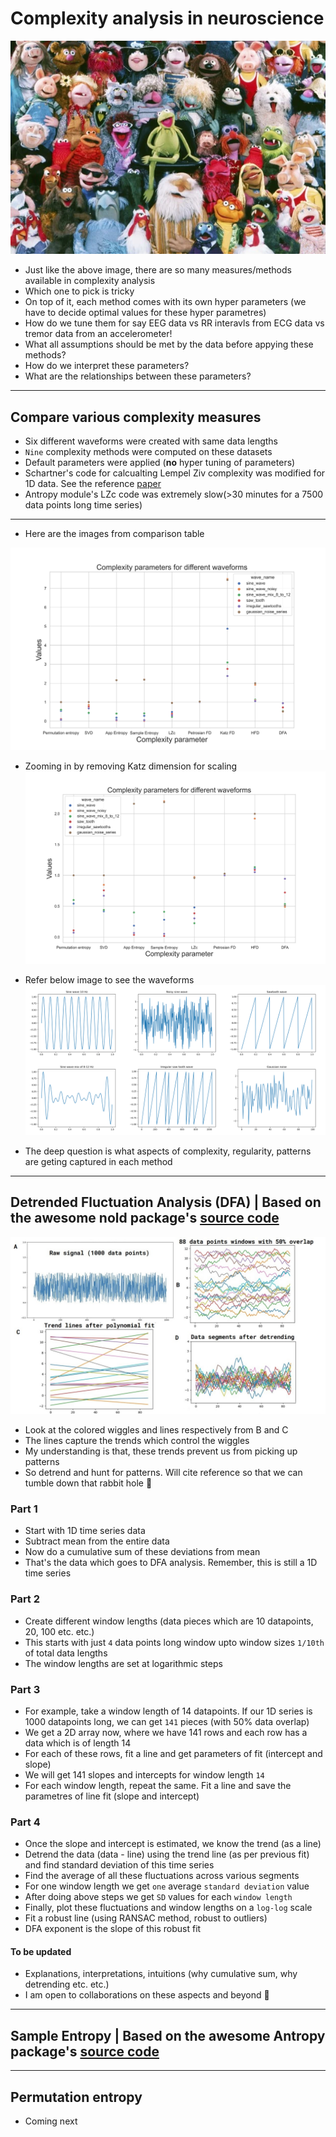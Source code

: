 # Complexity analysis in neuroscience
![muppets](https://raw.githubusercontent.com/rahulvenugopal/ComapreComplexity/main/images/muppet_show.png)

- Just like the above image, there are so many measures/methods available in complexity analysis
- Which one to pick is tricky
- On top of it, each method comes with its own hyper parameters (we have to decide optimal values for these hyper parametres)
- How do we tune them for say EEG data vs RR interavls from ECG data vs tremor data from an accelerometer!
- What all assumptions should be met by the data before appying these methods?
- How do we interpret these parameters?
- What are the relationships between these parameters?

---
## Compare various complexity measures
- Six different waveforms were created with same data lengths
- `Nine` complexity methods were computed on these datasets
- Default parameters were applied (**no** hyper tuning of parameters)
- Schartner's code for calcualting Lempel Ziv complexity was modified for 1D data. See the reference [paper](https://pubmed.ncbi.nlm.nih.gov/26252378/)
- Antropy module's LZc code was extremely slow(>30 minutes for a 7500 data points long time series)

---
- Here are the images from comparison table

![cc](https://github.com/rahulvenugopal/ComapreComplexity/blob/main/images/comapre_complexity.png)

- Zooming in by removing Katz dimension for scaling
![zoom](https://github.com/rahulvenugopal/ComapreComplexity/blob/main/images/comapre_complexity_zoomed.png)

- Refer below image to see the waveforms
![wave_collage](https://raw.githubusercontent.com/rahulvenugopal/ComapreComplexity/main/images/FinalCollage.png)

- The deep question is what aspects of complexity, regularity, patterns are geting captured in each method

---
## Detrended Fluctuation Analysis (DFA) | Based on the awesome nold package's [source code](https://nolds.readthedocs.io/en/latest/_modules/nolds/measures.html#dfa)
![DFA](https://github.com/rahulvenugopal/ComapreComplexity/blob/main/images/DFA.jpg)

- Look at the colored wiggles and lines respectively from B and C
- The lines capture the trends which control the wiggles
- My understanding is that, these trends prevent us from picking up patterns
- So detrend and hunt for patterns. Will cite reference so that we can tumble down that rabbit hole :rabbit:

### Part 1
- Start with 1D time series data
- Subtract mean from the entire data
- Now do a cumulative sum of these deviations from mean
- That's the data which goes to DFA analysis. Remember, this is still a 1D time series

### Part 2
- Create different window lengths (data pieces which are 10 datapoints, 20, 100 etc. etc.)
- This starts with just `4` data points long window upto window sizes `1/10th` of total data lengths
- The window lengths are set at logarithmic steps

### Part 3
- For example, take a window length of 14 datapoints. If our 1D series is 1000 datapoints long, we can get `141` pieces (with 50% data overlap)
- We get a 2D array now, where we have 141 rows and each row has a data which is of length 14
- For each of these rows, fit a line and get parameters of fit (intercept and slope)
- We will get 141 slopes and intercepts for window length `14`
- For each window length, repeat the same. Fit a line and save the parametres of line fit (slope and intercept)

### Part 4
- Once the slope and intercept is estimated, we know the trend (as a line)
- Detrend the data (data - line) using the trend line (as per previous fit) and find standard deviation of this time series
- Find the average of all these fluctuations across various segments
- For one window length we get `one` average `standard deviation` value
- After doing above steps we get `SD` values for each `window length`
- Finally, plot these fluctuations and window lengths on a `log-log` scale
- Fit a robust line (using RANSAC method, robust to outliers)
- DFA exponent is the slope of this robust fit

#### To be updated
- Explanations, interpretations, intuitions (why cumulative sum, why detrending etc. etc.)
- I am open to collaborations on these aspects and beyond :handshake:

---
## Sample Entropy | Based on the awesome Antropy package's [source code](https://github.com/raphaelvallat/antropy/blob/master/antropy/entropy.py)


---
## Permutation entropy
- Coming next